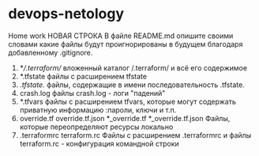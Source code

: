 # devops-netology
Home work
НОВАЯ СТРОКА
В файле README.md опишите своими словами какие файлы будут проигнорированы в будущем благодаря добавленному .gitignore.

1. **/.terraform/* 
вложенный каталог /.terraform/ и всё его содержимое
2. *.tfstate
файлы с расширением tfstate
3. *.tfstate.*
файлы, содержащие в имени последовательность .tfstate.
4. crash.log
файлы crash.log - логи "падений"
5. *.tfvars
файлы с расширением tfvars, которые могут содержать приватную информацию :пароли, ключи и т.п.
6. override.tf
override.tf.json
*_override.tf
*_override.tf.json
Файлы, которые переопределяют ресурсы локально 
7. .terraformrc
terraform.rc
Файлы с расширением .terraformrc  и файлы terraform.rc - конфигурация командной строки